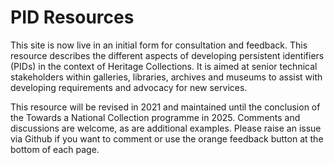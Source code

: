 # PID Resources
This site is now live in an initial form for consultation and feedback. This resource describes the different aspects of developing persistent identifiers (PIDs) in the context of Heritage Collections. It is aimed at senior technical stakeholders within galleries, libraries, archives and museums to assist with developing requirements and advocacy for new services.

This resource will be revised in 2021 and maintained until the conclusion of the Towards a National Collection programme in 2025. Comments and discussions are welcome, as are additional examples. Please raise an issue via Github if you want to comment or use the orange feedback button at the bottom of each page.
